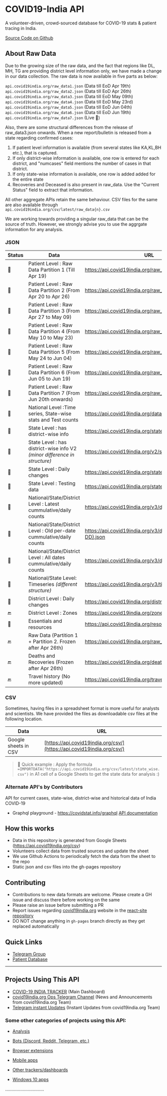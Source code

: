 # COVID19-India API

A volunteer-driven, crowd-sourced database for COVID-19 stats & patient tracing in India.

[Source Code on Github](https://github.com/covid19india/api)

## About Raw Data

Due to the growing size of the raw data, and the fact that regions like DL, MH, TG are providing district level information only, we have made a change in our data collection. The raw data is now available in five parts as below:

`api.covid19india.org/raw_data1.json` (Data till EoD Apr 19th)<br>
`api.covid19india.org/raw_data2.json` (Data till EoD Apr 26th)<br>
`api.covid19india.org/raw_data3.json` (Data till EoD May 09th)<br>
`api.covid19india.org/raw_data4.json` (Data till EoD May 23rd)<br>
`api.covid19india.org/raw_data5.json` (Data till EoD Jun 04th)<br>
`api.covid19india.org/raw_data6.json` (Data till EoD Jun 19th)<br>
`api.covid19india.org/raw_data7.json` (Live 🚀)<br>

Also, there are some structural differences from the release of raw_data3.json onwards. When a new report/bulletin is released from a state regarding confirmed cases:

1. If patient level information is available (from several states like KA,KL,BH etc.), that is captured.
2. If only district-wise information is available, one row is entered for each district, and "numcases" field mentions the number of cases in that district.
3. If only state-wise information is available, one row is added added for the entire state
4. Recoveries and Deceased is also present in raw_data. Use the "Current Status" field to extract that information.

All other aggregate APIs retain the same behaviour.
CSV files for the same are also available through `api.covid19india.org/csv/latest/raw_data{n}.csv`

We are working towards providing a singular raw_data that can be the source of truth. However, we strongly advise you to use the aggrgate information for any analysis.


### JSON

| Status        | Data                                                                      | URL                                                      |
| ------------- | ------------------------------------------------------------------------- | -------------------------------------------------------- |
| :green_heart: | Patient Level : Raw Data Partition 1 (Till Apr 19)                        | https://api.covid19india.org/raw_data1.json              |
| :green_heart: | Patient Level : Raw Data Partition 2 (From Apr 20 to Apr 26)              | https://api.covid19india.org/raw_data2.json              |
| :green_heart: | Patient Level : Raw Data Partition 3 (From Apr 27 to May 09)              | https://api.covid19india.org/raw_data3.json              |
| :green_heart: | Patient Level : Raw Data Partition 4 (From May 10 to May 23)              | https://api.covid19india.org/raw_data4.json              |
| :green_heart: | Patient Level : Raw Data Partition 5 (From May 24 to Jun 04)              | https://api.covid19india.org/raw_data5.json              |
| :green_heart: | Patient Level : Raw Data Partition 6 (From Jun 05 to Jun 19)              | https://api.covid19india.org/raw_data6.json              |
| :green_heart: | Patient Level : Raw Data Partition 7 (From Jun 20th onwards)               | https://api.covid19india.org/raw_data7.json              |
| :green_heart: | National Level :Time series, State-wise stats and Test counts             | https://api.covid19india.org/data.json                   |
| :green_heart: | State Level : has district-wise info                                      | https://api.covid19india.org/state_district_wise.json    |
| :green_heart: | State Level : has district-wise info V2 _(minor difference in structure)_ | https://api.covid19india.org/v2/state_district_wise.json |
| :green_heart: | State Level : Daily changes                                               | https://api.covid19india.org/states_daily.json           |
| :green_heart: | State Level : Testing data                                                | https://api.covid19india.org/state_test_data.json        |
| :green_heart: | National/State/District Level : Latest cummulative/daily counts           | https://api.covid19india.org/v3/data.json                |
| :green_heart: | National/State/District Level : Old per-date cummulative/daily counts     | https://api.covid19india.org/v3/data-{YYYY-MM-DD}.json   |
| :green_heart: | National/State/District Level : All dates cummulative/daily counts        | https://api.covid19india.org/v3/data-all.json            |
| :green_heart: | National/State Level: Timeseries _(different structure)_                  | https://api.covid19india.org/v3/timeseries.json          |
| :green_heart: | District Level : Daily changes                                            | https://api.covid19india.org/districts_daily.json        |
| :end:         | District Level : Zones                                                    | https://api.covid19india.org/zones.json                  |
| :green_heart: | Essentials and resources                                                  | https://api.covid19india.org/resources/resources.json    |
| :end:         | Raw Data (Partition 1 + Partition 2. Frozen after Apr 26th)               | https://api.covid19india.org/raw_data.json               |
| :end:         | Deaths and Recoveries (Frozen after Apr 26th)                             | https://api.covid19india.org/deaths_recoveries.json      |
| :end:         | Travel history (No more updated)                                          | https://api.covid19india.org/travel_history.json         |

### CSV

Sometimes, having files in a spreadsheet format is more useful for analysts and scientists. We have provided the files as downloadable csv files at the following location.

| Data                 | URL                                                                    |
| -------------------- | ---------------------------------------------------------------------- |
| Google sheets in CSV | [https://api.covid19india.org/csv/](https://api.covid19india.org/csv/) |

> :rocket: Quick example : Apply the formula `=IMPORTDATA("https://api.covid19india.org/csv/latest/state_wise.csv")` in A1 cell of a Google Sheets to get the state data for analysis :)


### Alternate API's by Contributors
API for current cases, state-wise, district-wise and historical data of India COVID-19
- Graphql playground - https://covidstat.info/graphql [API documentation](https://github.com/COVID19-SARS-CoV-2/web-covid-api/blob/master/india_apis.md)

## How this works

- Data in this repository is generated from Google Sheets (https://api.covid19india.org/csv)
- Volunteers collect data from trusted sources and update the sheet
- We use Github Actions to periodically fetch the data from the sheet to the repo
- Static json and csv files into the gh-pages repository

## Contributing

- Contributions to new data formats are welcome. Please create a GH issue and discuss there before working on the same
- Please raise an issue before submitting a PR
- Report issues regarding [covid19india.org](https://www.covid19india.org) website in the [react-site repository](https://github.com/covid19india/covid19india-react/issues)
- DO NOT change anything in `gh-pages` branch directly as they get replaced automatically


## Quick Links

- [Telegram Group](https://telegra.ph/CoVID-19--India-Ops-03-24)
- [Patient Database](http://patientdb.covid19india.org/)


-----


## Projects Using This API

- [COVID-19 INDIA TRACKER](https://www.covid19india.org/) (Main Dashboard)
- [covid19india.org Ops Telegram Channel](https://t.me/covid19indiaorg) (News and Announcements from covid19india.org Team)
- [Telegram instant Updates](https://t.me/covid19indiaorg_updates) (Instant Updates from covid19india.org Team)

### Some other categories of projects using this API:

- [Analysis](projects/analysis.md)

- [Bots (Discord, Reddit, Telegram, etc.)](projects/bots.md)

- [Browser extensions](projects/browser_extensions.md)

- [Mobile apps](projects/mobile_apps.md)

- [Other trackers/dashboards](projects/miscellaneous.md)

- [Windows 10 apps](projects/win10_apps.md)

...............................
